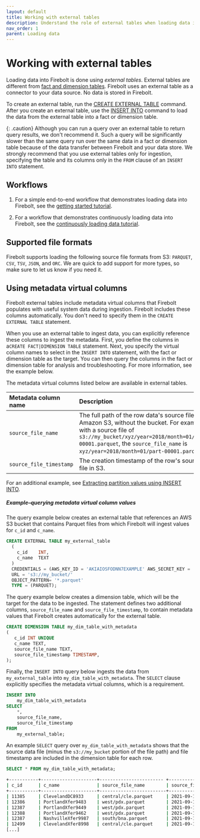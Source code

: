 ```yaml
---
layout: default
title: Working with external tables
description: Understand the role of external tables when loading data into Firebolt, and learn how to configure them to connect to your data lake.
nav_order: 1
parent: Loading data
---
```


# Working with external tables

Loading data into Firebolt is done using *external tables*. External tables are different from [fact and dimension tables](../working-with-tables.md). Firebolt uses an external table as a connector to your data source. No data is stored in Firebolt.

To create an external table, run the [CREATE EXTERNAL TABLE](../sql-reference/commands/ddl-commands.md#create-external-table) command. After you create an external table, use the [INSERT INTO](../sql-reference/commands/dml-commands.md#insert-into) command to load the data from the external table into a fact or dimension table.

{: .caution}
Although you can run a query over an external table to return query results, we don't recommend it. Such a query will be significantly slower than the same query run over the same data in a fact or dimension table because of the data transfer between Firebolt and your data store. We strongly recommend that you use external tables only for ingestion, specifying the table and its columns only in the `FROM` clause of an `INSERT INTO` statement.

## Workflows

1. For a simple end-to-end workflow that demonstrates loading data into Firebolt, see the [getting started tutorial](../getting-started.html).  

2. For a workflow that demonstrates continuously loading data into Firebolt, see the [continuously loading data tutorial](continuously-loading-data.md).

## Supported file formats

Firebolt supports loading the following source file formats from S3: `PARQUET`, `CSV`, `TSV`, `JSON`, and `ORC`. We are quick to add support for more types, so make sure to let us know if you need it.

## Using metadata virtual columns

Firebolt external tables include metadata virtual columns that Firebolt populates with useful system data during ingestion. Firebolt includes these columns automatically. You don't need to specify them in the `CREATE EXTERNAL TABLE` statement.

When you use an external table to ingest data, you can explicitly reference these columns to ingest the metadata. First, you define the columns in a`CREATE FACT|DIMENSION TABLE` statement. Next, you specify the virtual column names to select in the `INSERT INTO` statement, with the fact or dimension table as the target. You can then query the columns in the fact or dimension table for analysis and troubleshooting. For more information, see the example below.

The metadata virtual columns listed below are available in external tables.

| Metadata column name | Description | Data type |
| :--- | :--- | :--- |
| `source_file_name` | The full path of the row data's source file in Amazon S3, without the bucket. For example, with a source file of `s3://my_bucket/xyz/year=2018/month=01/part-00001.parquet`, the `source_file_name` is `xyz/year=2018/month=01/part-00001.parquet`. | TEXT |
| `source_file_timestamp` | The creation timestamp of the row's source file in S3. | TIMESTAMP |

For an additional example, see [Extracting partition values using INSERT INTO](sql-reference\commands\dml-commands.md#extracting-partition-values-using-insert-into).

##### Example&ndash;querying metadata virtual column values

The query example below creates an external table that references an AWS S3 bucket that contains Parquet files from which Firebolt will ingest values for `c_id` and `c_name`.

```sql
CREATE EXTERNAL TABLE my_external_table
  (
    c_id    INT,
    c_name  TEXT
  )
  CREDENTIALS = (AWS_KEY_ID = 'AKIAIOSFODNN7EXAMPLE' AWS_SECRET_KEY = 'wJalrXUtnFEMI/K7MDENG/bPxRfiCYEXAMPLEKEY')
  URL = 's3://my_bucket/'
  OBJECT_PATTERN= '*.parquet'
  TYPE = (PARQUET);
```

The query example below creates a dimension table, which will be the target for the data to be ingested. The statement defines two additional columns, `source_file_name` and `source_file_timestamp`, to contain metadata values that Firebolt creates automatically for the external table.

```sql
CREATE DIMENSION TABLE my_dim_table_with_metadata
(
   c_id INT UNIQUE
   c_name TEXT,
   source_file_name TEXT,
   source_file_timestamp TIMESTAMP,
);
```

Finally, the `INSERT INTO` query below ingests the data from `my_external_table` into `my_dim_table_with_metadata`. The `SELECT` clause explicitly specifies the metadata virtual columns, which is a requirement.

```sql
INSERT INTO
    my_dim_table_with_metadata
SELECT
    *,
    source_file_name,
    source_file_timestamp
FROM
    my_external_table;
```

An example `SELECT` query over `my_dim_table_with_metadata` shows that the source data file (minus the `s3://my_bucket` portion of the file path) and file timestamp are included in the dimension table for each row.

```sql
SELECT * FROM my_dim_table_with_metadata;
```

```bash
+-----------+---------------------+------------------------ +-----------------------+
| c_id      | c_name              | source_file_name        | source_file_timestamp |
+-----------+---------------------+-------------------------+-----------------------+
| 11385     | ClevelandDC8933     | central/cle.parquet     | 2021-09-10 10:32:03   |
| 12386     | PortlandXfer9483    | west/pdx.parquet        | 2021-09-10 10:32:04   |
| 12387     | PortlandXfer9449    | west/pdx.parquet        | 2021-09-10 10:32:04   |
| 12388     | PortlandXfer9462    | west/pdx.parquet        | 2021-09-10 10:32:04   |
| 12387     | NashvilleXfer9987   | south/bna.parquet       | 2021-09-10 10:33:01   |
| 12499     | ClevelandXfer8998   | central/cle.parquet     | 2021-09-10 10:32:03   |
[...]
```
